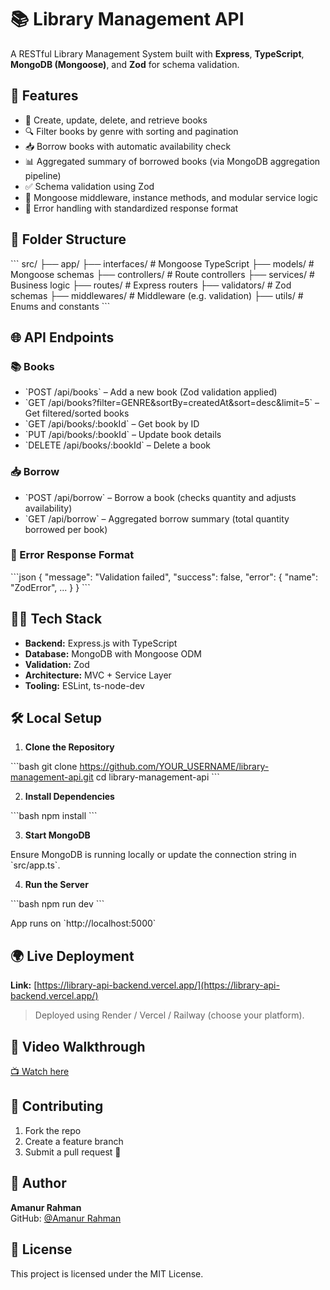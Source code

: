 # 📚 Library Management API

A RESTful Library Management System built with **Express**, **TypeScript**, **MongoDB (Mongoose)**, and **Zod** for schema validation.

## 🚀 Features

- 📘 Create, update, delete, and retrieve books
- 🔍 Filter books by genre with sorting and pagination
- 📥 Borrow books with automatic availability check
- 📊 Aggregated summary of borrowed books (via MongoDB aggregation pipeline)
- ✅ Schema validation using Zod
- 🔄 Mongoose middleware, instance methods, and modular service logic
- 🔐 Error handling with standardized response format

## 📁 Folder Structure

\`\`\`
src/
├── app/
├── interfaces/ # Mongoose TypeScript
├── models/ # Mongoose schemas
├── controllers/ # Route controllers
├── services/ # Business logic
├── routes/ # Express routers
├── validators/ # Zod schemas
├── middlewares/ # Middleware (e.g. validation)
├── utils/ # Enums and constants
\`\`\`

## 🌐 API Endpoints

### 📚 Books

- \`POST /api/books\` – Add a new book (Zod validation applied)
- \`GET /api/books?filter=GENRE&sortBy=createdAt&sort=desc&limit=5\` – Get filtered/sorted books
- \`GET /api/books/:bookId\` – Get book by ID
- \`PUT /api/books/:bookId\` – Update book details
- \`DELETE /api/books/:bookId\` – Delete a book

### 📥 Borrow

- \`POST /api/borrow\` – Borrow a book (checks quantity and adjusts availability)
- \`GET /api/borrow\` – Aggregated borrow summary (total quantity borrowed per book)

### 🔁 Error Response Format

\`\`\`json
{
"message": "Validation failed",
"success": false,
"error": {
"name": "ZodError",
...
}
}
\`\`\`

## 🧑‍💻 Tech Stack

- **Backend:** Express.js with TypeScript
- **Database:** MongoDB with Mongoose ODM
- **Validation:** Zod
- **Architecture:** MVC + Service Layer
- **Tooling:** ESLint, ts-node-dev

## 🛠️ Local Setup

1. **Clone the Repository**

\`\`\`bash
git clone https://github.com/YOUR_USERNAME/library-management-api.git
cd library-management-api
\`\`\`

2. **Install Dependencies**

\`\`\`bash
npm install
\`\`\`

3. **Start MongoDB**

Ensure MongoDB is running locally or update the connection string in \`src/app.ts\`.

4. **Run the Server**

\`\`\`bash
npm run dev
\`\`\`

App runs on \`http://localhost:5000\`

## 🌍 Live Deployment

**Link:** [https://library-api-backend.vercel.app/](https://library-api-backend.vercel.app/)

> Deployed using Render / Vercel / Railway (choose your platform).

## 🎥 Video Walkthrough

[📺 Watch here](https://your-public-video-link.com)

## 🤝 Contributing

1. Fork the repo
2. Create a feature branch
3. Submit a pull request 🚀

## 👤 Author

**Amanur Rahman**  
GitHub: [@Amanur Rahman](https://github.com/araman99)

## 📝 License

This project is licensed under the MIT License.
